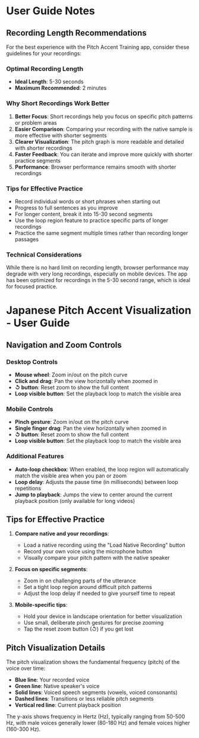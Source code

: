 # User Guide Notes

## Recording Length Recommendations

For the best experience with the Pitch Accent Training app, consider these guidelines for your recordings:

### Optimal Recording Length
- **Ideal Length**: 5-30 seconds
- **Maximum Recommended**: 2 minutes

### Why Short Recordings Work Better
1. **Better Focus**: Short recordings help you focus on specific pitch patterns or problem areas
2. **Easier Comparison**: Comparing your recording with the native sample is more effective with shorter segments
3. **Clearer Visualization**: The pitch graph is more readable and detailed with shorter recordings
4. **Faster Feedback**: You can iterate and improve more quickly with shorter practice segments
5. **Performance**: Browser performance remains smooth with shorter recordings

### Tips for Effective Practice
- Record individual words or short phrases when starting out
- Progress to full sentences as you improve
- For longer content, break it into 15-30 second segments
- Use the loop region feature to practice specific parts of longer recordings
- Practice the same segment multiple times rather than recording longer passages

### Technical Considerations
While there is no hard limit on recording length, browser performance may degrade with very long recordings, especially on mobile devices. The app has been optimized for recordings in the 5-30 second range, which is ideal for focused practice.

# Japanese Pitch Accent Visualization - User Guide

## Navigation and Zoom Controls

### Desktop Controls

- **Mouse wheel**: Zoom in/out on the pitch curve
- **Click and drag**: Pan the view horizontally when zoomed in
- **↺ button**: Reset zoom to show the full content
- **Loop visible button**: Set the playback loop to match the visible area

### Mobile Controls

- **Pinch gesture**: Zoom in/out on the pitch curve
- **Single finger drag**: Pan the view horizontally when zoomed in
- **↺ button**: Reset zoom to show the full content
- **Loop visible button**: Set the playback loop to match the visible area

### Additional Features

- **Auto-loop checkbox**: When enabled, the loop region will automatically match the visible area when you pan or zoom
- **Loop delay**: Adjusts the pause time (in milliseconds) between loop repetitions
- **Jump to playback**: Jumps the view to center around the current playback position (only available for long videos)

## Tips for Effective Practice

1. **Compare native and your recordings**:
   - Load a native recording using the "Load Native Recording" button
   - Record your own voice using the microphone button
   - Visually compare your pitch pattern with the native speaker
   
2. **Focus on specific segments**:
   - Zoom in on challenging parts of the utterance
   - Set a tight loop region around difficult pitch patterns
   - Adjust the loop delay if needed to give yourself time to repeat
   
3. **Mobile-specific tips**:
   - Hold your device in landscape orientation for better visualization
   - Use small, deliberate pinch gestures for precise zooming
   - Tap the reset zoom button (↺) if you get lost

## Pitch Visualization Details

The pitch visualization shows the fundamental frequency (pitch) of the voice over time:

- **Blue line**: Your recorded voice
- **Green line**: Native speaker's voice
- **Solid lines**: Voiced speech segments (vowels, voiced consonants)
- **Dashed lines**: Transitions or less reliable pitch segments
- **Vertical red line**: Current playback position

The y-axis shows frequency in Hertz (Hz), typically ranging from 50-500 Hz, with male voices generally lower (80-180 Hz) and female voices higher (160-300 Hz). 